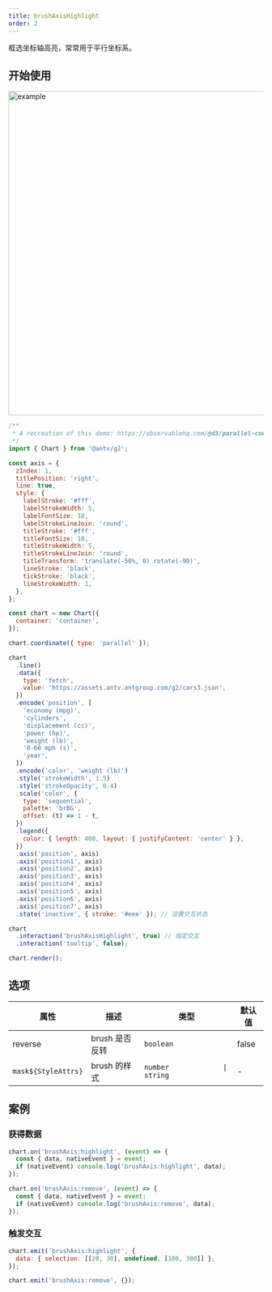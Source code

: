 ```yaml
---
title: brushAxisHighlight
order: 2
---
```


框选坐标轴高亮，常常用于平行坐标系。

## 开始使用

<img alt="example" src="https://mdn.alipayobjects.com/huamei_qa8qxu/afts/img/A*y-afSbt4oroAAAAAAAAAAAAADmJ7AQ/original" width="640">

```js
/**
 * A recreation of this demo: https://observablehq.com/@d3/parallel-coordinates
 */
import { Chart } from '@antv/g2';

const axis = {
  zIndex: 1,
  titlePosition: 'right',
  line: true,
  style: {
    labelStroke: '#fff',
    labelStrokeWidth: 5,
    labelFontSize: 10,
    labelStrokeLineJoin: 'round',
    titleStroke: '#fff',
    titleFontSize: 10,
    titleStrokeWidth: 5,
    titleStrokeLineJoin: 'round',
    titleTransform: 'translate(-50%, 0) rotate(-90)',
    lineStroke: 'black',
    tickStroke: 'black',
    lineStrokeWidth: 1,
  },
};

const chart = new Chart({
  container: 'container',
});

chart.coordinate({ type: 'parallel' });

chart
  .line()
  .data({
    type: 'fetch',
    value: 'https://assets.antv.antgroup.com/g2/cars3.json',
  })
  .encode('position', [
    'economy (mpg)',
    'cylinders',
    'displacement (cc)',
    'power (hp)',
    'weight (lb)',
    '0-60 mph (s)',
    'year',
  ])
  .encode('color', 'weight (lb)')
  .style('strokeWidth', 1.5)
  .style('strokeOpacity', 0.4)
  .scale('color', {
    type: 'sequential',
    palette: 'brBG',
    offset: (t) => 1 - t,
  })
  .legend({
    color: { length: 400, layout: { justifyContent: 'center' } },
  })
  .axis('position', axis)
  .axis('position1', axis)
  .axis('position2', axis)
  .axis('position3', axis)
  .axis('position4', axis)
  .axis('position5', axis)
  .axis('position6', axis)
  .axis('position7', axis)
  .state('inactive', { stroke: '#eee' }); // 设置交互状态

chart
  .interaction('brushAxisHighlight', true) // 指定交互
  .interaction('tooltip', false);

chart.render();
```

## 选项

| 属性                | 描述           | 类型                           | 默认值 |
| ------------------- | -------------- | ------------------------------ | ------ |
| reverse             | brush 是否反转 | `boolean`                      | false  |
| `mask${StyleAttrs}` | brush 的样式   | `number             \| string` | -      |

## 案例

### 获得数据

```js
chart.on('brushAxis:highlight', (event) => {
  const { data, nativeEvent } = event;
  if (nativeEvent) console.log('brushAxis:highlight', data);
});

chart.on('brushAxis:remove', (event) => {
  const { data, nativeEvent } = event;
  if (nativeEvent) console.log('brushAxis:remove', data);
});
```

### 触发交互

```js
chart.emit('brushAxis:highlight', {
  data: { selection: [[20, 30], undefined, [100, 300]] },
});

chart.emit('brushAxis:remove', {});
```
